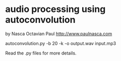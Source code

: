 audio processing using autoconvolution
======================================

by Nasca Octavian Paul
http://www.paulnasca.com


autoconvolution.py -b 20 -k -o output.wav input.mp3

Read the .py files for more details.



